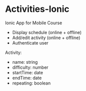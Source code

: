# Activities-Ionic
Ionic App for Mobile Course

- Display schedule (online + offline)
- Add/edit activity (online + offline)
- Authenticate user

Activity:
- name: string
- difficulty: number
- startTime: date
- endTime: date
- repeating: boolean
